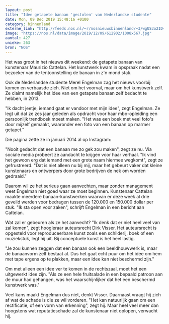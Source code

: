 ```yaml
---
layout: post
title: "Idee getapete banaan 'gestolen' van Nederlandse studente"
date: Mon, 09 Dec 2019 15:48:16 +0100
category: binnenland
externe_link: "http://feeds.nos.nl/~r/nosnieuwsbinnenland/~3/wgUS3o2ID4M/2314015"
image: "https://nos.nl/data/image/2019/12/09/612902/1008x567.jpg"
aantal: 427
unieke: 263
bron: "NOS"
---
```


<p>Het was groot in het nieuws dit weekend: de getapete banaan van kunstenaar Maurizio Cattelan. Het kunstwerk kwam in opspraak nadat een bezoeker van de tentoonstelling de banaan in z'n mond stak.</p>
<p>Ook de Nederlandse studente Merel Engelman zag het nieuws voorbij komen en verbaasde zich. Niet om het voorval, maar om het kunstwerk zelf. Ze claimt namelijk het idee van een getapete banaan zelf bedacht te hebben, in 2013.</p>
<p>"Ik dacht jeetje, iemand gaat er vandoor met mijn idee", zegt Engelman. Ze legt uit dat ze zes jaar geleden als opdracht voor haar mbo-opleiding een persoonlijk trendboek moest maken. "Het was een boek met veel foto's door mijzelf gemaakt, waaronder een foto van een banaan op marmer getapet."</p>
<p>Die pagina zette ze in januari 2014 al op Instagram:</p>
<p>"Nooit gedacht dat een banaan me zo gek zou maken", zegt ze nu. Via sociale media probeert ze aandacht te krijgen voor haar verhaal. "Ik vind het gewoon erg dat iemand met een grote naam hiermee wegkomt", zegt ze gefrustreerd. "Dat is niet alleen nu bij mij, maar het gebeurt vaker dat kleine kunstenaars en ontwerpers door grote bedrijven de nek om worden gedraaid."</p>
<p>Daarom wil ze het serieus gaan aanvechten, maar zonder management weet Engelman niet goed waar ze moet beginnen. Kunstenaar Cattelan maakte meerdere banaan-kunstwerken waarvan er deze week al drie geveild werden voor bedragen tussen de 120.000 en 150.000 dollar per stuk. "Ik sta open voor zaken", schrijft Engelman in een bericht aan Cattelan.</p>
<p>Wat zal er gebeuren als ze het aanvecht? "Ik denk dat er niet heel veel van zal komen", zegt hoogleraar auteursrecht Dirk Visser. Het auteursrecht is opgesteld voor reproduceerbare kunst zoals een schilderij, boek of een muziekstuk, legt hij uit. Bij conceptuele kunst is het heel lastig.</p>
<p>"Je zou kunnen zeggen dat een banaan ook een beeldhouwwerk is, maar de banaanvorm zelf bestaat al. Dus het gaat echt puur om het idee om hem met tape ergens op te plakken, maar een idee kan niet beschermd zijn."</p>
<p>Om met alleen een idee ver te komen in de rechtszaal, moet het een uitgewerkt idee zijn. "Als ze een hele fruitsalade in een bepaald patroon aan de muur had gehangen, was het waarschijnlijker dat het een beschermd kunstwerk was."</p>
<p>Veel kans maakt Engelman dus niet, denkt Visser. Daarnaast vraagt hij zich af wat de schade is die ze wil vorderen. "Het kan natuurlijk gaan om een rectificatie, of een vorm van erkenning", zegt hij. Maar heel veel meer dan hoogstens wat reputatieschade zal de kunstenaar niet oplopen, verwacht hij.</p><img src="http://feeds.feedburner.com/~r/nosnieuwsbinnenland/~4/wgUS3o2ID4M" height="1" width="1" alt=""/>
